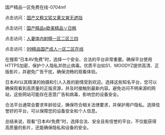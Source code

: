 
国产精品一区免费在线-0704mf

点击访问：<a href="https://rtj-3zo.pages.dev/">国产又粗又猛又黄又爽无遮挡</a>

点击访问：<a href="https://vassv.pages.dev/">国产精品v欧美精品∨日韩</a>

点击访问：<a href="https://gsd-agv.pages.dev/">人妻体内射精一区二区三四</a>

点击访问：<a href="https://gda-c7m.pages.dev/">99精品国产成人一区二区在线</a>


在搜索“日本AV免费”时，选择一个安全、合法的平台非常重要。确保平台使用HTTPS加密，保护个人隐私并防止病毒。优质平台如S1、MOODYZ提供高清、正版影片，并避免广告干扰，确保流畅的观看体验。

日本AV以其精湛的拍摄和引人入胜的剧情受到欢迎。选择这些知名平台，您可以确保观看到高质量的正版资源，并及时接触到最新内容。避免访问不明来源的网站，这些网站可能存在恶意广告和病毒，影响您的设备安全。

合法平台通常会要求年龄验证，确保符合相关法律要求，并保护用户隐私。选择信誉好的平台，可以保障您的设备安全和个人信息。

总结来说，观看“日本AV免费”时，选择合法、安全且有信誉的平台，不仅能获得高质量的影片，还能确保隐私和设备的安全。

<span style="display:none;">[Canonical link](https://github.com/ss20250704/ss08 ）</span>
